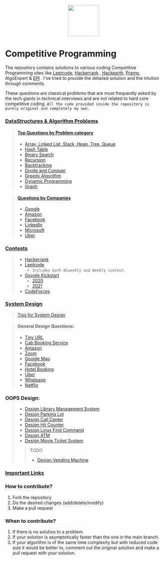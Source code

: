 <p align="center"> 
<img height="100" src="https://www.pcr-online.biz/wp-content/uploads/faang-own-logo-660x330.jpg">
</p>

# Competitive Programming

The repository contains solutions to various coding Competitive Programming sites like [Leetcode](https://leetcode.com/neerazz90/), [Hackerrank](https://www.hackerrank.com/b_neerajkumarsi1)
, [Hackearth](https://www.hackerearth.com/@neerajkumarsingh), [Pramp](https://www.pramp.com/dashboard#/), AlgoExpert
& [EPI](https://github.com/neerazz/FAANG/blob/master/Algorithms/Resources/Elements%20of%20Programming%20Interviews%20in%20Java.pdf)
. I've tried to provide the detailed solution and the intution through comments.

These questions are classical problems that are most frequently asked by the tech giants in technical interviews and are
not related to hard core competitive coding.
`All the code provided inside the repository is purely original and completely my own.`

### [DataStructures & Algorithm Problems](https://github.com/neerazz/FAANG/tree/master/Algorithms)

> #### [Top Questions by Problem category](https://github.com/neerazz/FAANG/blob/master/Algorithms/Top_LeetCode_Questions_By_Topic.md#datastructures--algorithm-problems)
>   - [Array, Linked List, Stack, Heap, Tree, Queue](https://github.com/neerazz/FAANG/blob/master/Algorithms/Top_LeetCode_Questions_By_Topic.md#datastructures--algorithm-problems)
>   - [Hash Table](https://github.com/neerazz/FAANG/blob/master/Algorithms/Top_LeetCode_Questions_By_Topic.md#hash-table)
>   - [Binary Search](https://github.com/neerazz/FAANG/blob/master/Algorithms/Top_LeetCode_Questions_By_Topic.md#binary-search)
>   - [Recursion](https://github.com/neerazz/FAANG/blob/master/Algorithms/Top_LeetCode_Questions_By_Topic.md#recursion)
>   - [Backtracking](https://github.com/neerazz/FAANG/blob/master/Algorithms/Top_LeetCode_Questions_By_Topic.md#backtracking)
>   - [Divide and Conquer](https://github.com/neerazz/FAANG/blob/master/Algorithms/Top_LeetCode_Questions_By_Topic.md#divide-and-conquer)
>   - [Greedy Algorithm](https://github.com/neerazz/FAANG/blob/master/Algorithms/Top_LeetCode_Questions_By_Topic.md#greedy-algorithm)
>   - [Dynamic Programming](https://github.com/neerazz/FAANG/blob/master/Algorithms/Top_LeetCode_Questions_By_Topic.md#dynamic-programming)
>   - [Graph](https://github.com/neerazz/FAANG/blob/master/Algorithms/Top_LeetCode_Questions_By_Topic.md#graph)

>  #### [Questions by Companies](https://github.com/neerazz/FAANG/blob/master/Algorithms/Top_LeetCode_Questions_By_Company.md)
>   - [Google](https://github.com/neerazz/FAANG/blob/master/Algorithms/Top_LeetCode_Questions_By_Company.md#google)
>   - [Amazon](https://github.com/neerazz/FAANG/blob/master/Algorithms/Top_LeetCode_Questions_By_Company.md#amazon)
>   - [Facebook](https://github.com/neerazz/FAANG/blob/master/Algorithms/Top_LeetCode_Questions_By_Company.md#facebook)
>   - [LinkedIn](https://github.com/neerazz/FAANG/blob/master/Algorithms/Top_LeetCode_Questions_By_Company.md#linkedin)
>   - [Microsoft](https://github.com/neerazz/FAANG/blob/master/Algorithms/Top_LeetCode_Questions_By_Company.md#microsoft)
>   - [Uber](https://github.com/neerazz/FAANG/blob/master/Algorithms/Top_LeetCode_Questions_By_Company.md#uber)

### [Contests](https://github.com/neerazz/FAANG/tree/master/Algorithms/Neeraj/contest)

> - [Hackerrank](https://github.com/neerazz/FAANG/tree/master/Algorithms/Neeraj/contest/hackerrank)
> - [Leetcode](https://github.com/neerazz/FAANG/tree/master/Algorithms/Neeraj/contest/leetcode)
>   - `Includes both Biweekly and Weekly contest.`
> - [Google Kickstart](https://github.com/neerazz/FAANG/tree/master/Algorithms/Neeraj/contest/goolgeKickstart)
>   - [2020](https://github.com/neerazz/FAANG/tree/master/Algorithms/Neeraj/contest/goolgeKickstart/y2020)
>   - [2021](https://github.com/neerazz/FAANG/tree/master/Algorithms/Neeraj/contest/goolgeKickstart/y2021)
> - [CodeForces](https://github.com/neerazz/FAANG/tree/master/Algorithms/Neeraj/contest/codeforces)

### [System Design](https://github.com/neerazz/faang-system-design#tips-for-system-design)

> [Tips for System Design](https://github.com/neerazz/faang-system-design/blob/master/Tips_for_system_design.md)

> #### General Design Questions:
>   - [Tiny URL](https://github.com/neerazz/faang-system-design/tree/master/Neeraj/systemsdesign/tiny-url)
>   - [Cab Booking Service](https://github.com/neerazz/faang-system-design/tree/master/Neeraj/systemsdesign/cab-booking-system)
>   - [Amazon](https://github.com/neerazz/faang-system-design/blob/master/Resources/architecture-diagrams/Amazon%20System%20Design.png)
>   - [Zoom](https://github.com/neerazz/faang-system-design/blob/master/Resources/architecture-diagrams/Zoom%20System%20Design.png)
>   - [Google Map](https://github.com/neerazz/faang-system-design/blob/master/Resources/architecture-diagrams/Google%20Maps%20Design.png)
>   - [Facebook](https://github.com/neerazz/faang-system-design/blob/master/Resources/architecture-diagrams/Facebook%20System%20Design.png)
>   - [Hotel Booking](https://github.com/neerazz/faang-system-design/blob/master/Resources/architecture-diagrams/Hoel%20Booking%20System.png)
>   - [Uber](https://github.com/neerazz/faang-system-design/blob/master/Resources/architecture-diagrams/Uber%20System%20Design.png)
>   - [Whatsapp](https://github.com/neerazz/faang-system-design/blob/master/Resources/architecture-diagrams/Whatsapp%20System%20design.png)
>   - [Netflix](https://github.com/neerazz/faang-system-design/blob/master/Resources/architecture-diagrams/Video%20Streaming%20Platform.png)
>

### OOPS Design:

> - [Design Library Management System](https://github.com/neerazz/faang-system-design/tree/master/Neeraj/oops/designs/libraryManagment)
> - [Design Parking Lot](https://github.com/neerazz/faang-system-design/blob/master/Neeraj/oops/designs/parkinglot)
> - [Design Call Center](https://github.com/neerazz/faang-system-design/blob/master/Neeraj/oops/designs/callCenter/CallCenter.java)
> - [Design Hit Counter](https://github.com/neerazz/faang-system-design/blob/master/Neeraj/oops/designs/DesignHitCounter.java)
> - [Design Linux Find Command](https://github.com/neerazz/faang-system-design/blob/master/Neeraj/oops/designs/LinuxFindFilter.java)
> - [Design ATM](https://github.com/neerazz/faang-system-design/tree/master/Neeraj/oops/designs/atm)
> - [Design Movie Ticket System](https://github.com/neerazz/faang-system-design/tree/master/Neeraj/oops/designs/movieTicketSystem)
>
>> TODO
>> - [Design Vending Machine](https://leetcode.com/discuss/interview-question/982302/FANNG-question-OOP-please-post-your-solutions-to-this)

### [Important Links](https://github.com/neerazz/FAANG/blob/master/ImportantLinks.md#hacking-software-engineering-interviews)

### How to contribute?

1. Fork the repository
2. Do the desired changes (add/delete/modify)
3. Make a pull request

### When to contribute?

1. If there is no solution to a problem.
2. If your solution is asymptotically faster than the one in the main branch.
3. If your algorithm is of the same time complexity but with reduced code size it would be better to, comment out the
   original solution and make a pull request with your solution.
